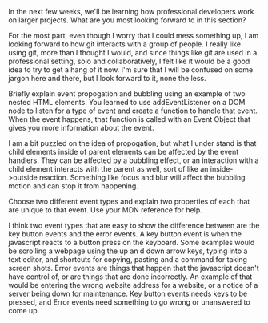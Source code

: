 In the next few weeks, we'll be learning how professional developers work on larger projects. What are you most looking forward to in this section?

For the most part, even though I worry that I could mess something up, I am looking forward to how git interacts with a group of people. I really like using git, more than I thought I would, and since things like git are used in a professional setting, solo and collaboratively, I felt like it would be a good idea to try to get a hang of it now. I'm sure that I will be confused on some jargon here and there, but I look forward to it, none the less.

Briefly explain event propogation and bubbling using an example of two nested HTML elements.
You learned to use addEventListener on a DOM node to listen for a type of event and create a function to handle that event. When the event happens, that function is called with an Event Object that gives you more information about the event.

I am a bit puzzled on the idea of propogation, but what I under stand is that child elements inside of parent elements can be affected by the event handlers. They can be affected by a bubbling effect, or an interaction with a child element interacts with the parent as well, sort of like an inside->outside reaction. Something like focus and blur will affect the bubbling motion and can stop it from happening.

Choose two different event types and explain two properties of each that are unique to that event. Use your MDN reference for help.

I think two event types that are easy to show the difference between are the key button events and the error events. A key button event is when the javascript reacts to a button press on the keyboard. Some examples would be scrolling a webpage using the up an d down arrow keys, typing into a text editor, and shortcuts for copying, pasting and a command for taking screen shots. Error events are things that happen that the javascript doesn't have control of, or are things that are done incorrectly. An example of that would be entering the wrong website address for a website, or a notice of a server being down for maintenance. Key button events needs keys to be pressed, and Error events need something to go wrong or unanswered to come up.
